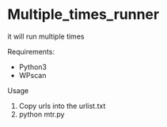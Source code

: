 # Multiple_times_runner
it will run multiple times

Requirements:
* Python3
* WPscan

Usage
1. Copy urls into the urlist.txt
2. python mtr.py
